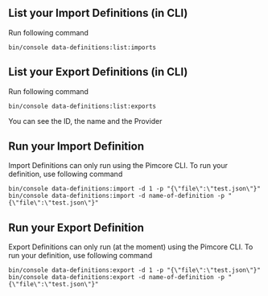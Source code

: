 ## List your Import Definitions (in CLI)

Run following command

```cli
bin/console data-definitions:list:imports
```

## List your Export Definitions (in CLI)

Run following command

```cli
bin/console data-definitions:list:exports
```

You can see the ID, the name and the Provider

## Run your Import Definition
Import Definitions can only run using the Pimcore CLI. To run your definition, use following command

```cli
bin/console data-definitions:import -d 1 -p "{\"file\":\"test.json\"}"
bin/console data-definitions:import -d name-of-definition -p "{\"file\":\"test.json\"}"
```

## Run your Export Definition
Export Definitions can only run (at the moment) using the Pimcore CLI. To run your definition, use following command

```cli
bin/console data-definitions:export -d 1 -p "{\"file\":\"test.json\"}"
bin/console data-definitions:export -d name-of-definition -p "{\"file\":\"test.json\"}"
```
